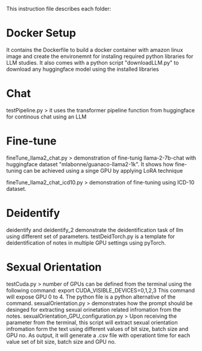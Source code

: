 This instruction file describes each folder:
# Docker Setup
It contains the Dockerfile to build a docker container with amazon linux image and create the environemnt for instaling required python libraries for LLM studies. It also comes with a python script "downloadLLM.py" to download any huggingface model using the installed libraries

# Chat
testPipeline.py > it uses the transformer pipeline function from huggingface for continous chat using an LLM

# Fine-tune
fineTune_llama2_chat.py > demonstration of fine-tunig llama-2-7b-chat with huggingface dataset "mlabonne/guanaco-llama2-1k". It shows how fine-tuning can be achieved using a singe GPU by applying LoRA technique

fineTune_llama2_chat_icd10.py > demonstration of fine-tuning using ICD-10 dataset.

# Deidentify
deidentify and deidentify_2 demonstrate the deidentification task of llm using different set of parameters. testDeidTorch.py is a template for deidentification of notes in multiple GPU settings using pyTorch.

# Sexual Orientation
testCuda.py > number of GPUs can be defined from the terminal using the following command:
export CUDA_VISIBLE_DEVICES=0,1,2,3
This command will expose GPU 0 to 4. The python file is a python alternative of the command.
sexualOrientation.py > demonstrates how the prompt should be desinged for extracting sexual orinetation related infromation from the notes.
sexualOrientation_GPU_configuration.py > Upon receiving the parameter from the terminal, this script will extract sexual orientation infromation form the text using different values of bit size, batch size and GPU no. As output, it will generate a .csv file with operationt time for each value set of bit size, batch size and GPU no.
